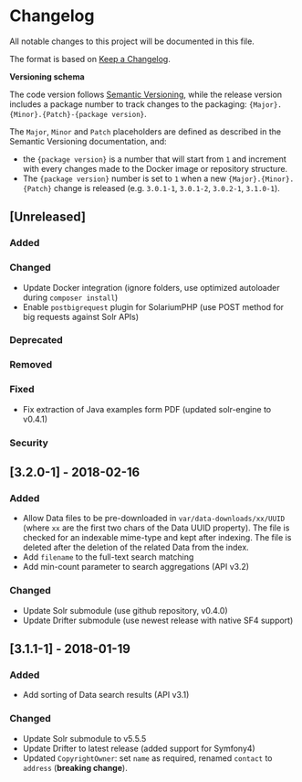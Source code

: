 # Changelog
All notable changes to this project will be documented in this file.

The format is based on [Keep a Changelog](http://keepachangelog.com/en/1.0.0/).

**Versioning schema**

The code version follows [Semantic Versioning](http://semver.org/), while the release version includes
a package number to track changes to the packaging: `{Major}.{Minor}.{Patch}-{package version}`.

The `Major`, `Minor` and `Patch` placeholders are defined as described in the Semantic Versioning
documentation, and:

 - the `{package version}` is a number that will start from `1` and increment with every changes made
   to the Docker image or repository structure.
 - The `{package version}` number is set to `1` when a new `{Major}.{Minor}.{Patch}` change is
   released (e.g. `3.0.1-1`, `3.0.1-2`, `3.0.2-1`, `3.1.0-1`).

## [Unreleased]
### Added
### Changed
- Update Docker integration (ignore folders, use optimized autoloader during `composer install`)
- Enable `postbigrequest` plugin for SolariumPHP (use POST method for big requests against Solr APIs)

### Deprecated
### Removed
### Fixed
- Fix extraction of Java examples form PDF (updated solr-engine to v0.4.1)
### Security

## [3.2.0-1] - 2018-02-16
### Added
- Allow Data files to be pre-downloaded in `var/data-downloads/xx/UUID` (where `xx` are the first two chars of the
  Data UUID property). The file is checked for an indexable mime-type and kept after indexing.
  The file is deleted after the deletion of the related Data from the index.
- Add `filename` to the full-text search matching
- Add min-count parameter to search aggregations (API v3.2)

### Changed
- Update Solr submodule (use github repository, v0.4.0)
- Update Drifter submodule (use newest release with native SF4 support)

## [3.1.1-1] - 2018-01-19
### Added
- Add sorting of Data search results (API v3.1)

### Changed
- Update Solr submodule to v5.5.5
- Update Drifter to latest release (added support for Symfony4)
- Updated `CopyrightOwner`: set `name` as required, renamed `contact` to `address` (**breaking change**).
